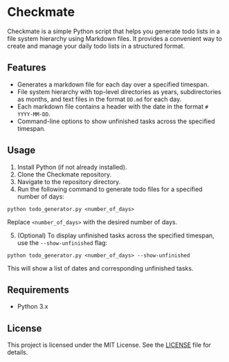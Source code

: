 # Checkmate

Checkmate is a simple Python script that helps you generate todo lists in a file system hierarchy using Markdown files. It provides a convenient way to create and manage your daily todo lists in a structured format.

## Features

- Generates a markdown file for each day over a specified timespan.
- File system hierarchy with top-level directories as years, subdirectories as months, and text files in the format `DD.md` for each day.
- Each markdown file contains a header with the date in the format `# YYYY-MM-DD`.
- Command-line options to show unfinished tasks across the specified timespan.

## Usage

1. Install Python (if not already installed).
2. Clone the Checkmate repository.
3. Navigate to the repository directory.
4. Run the following command to generate todo files for a specified number of days:

```
python todo_generator.py <number_of_days>
```

Replace `<number_of_days>` with the desired number of days.

5. (Optional) To display unfinished tasks across the specified timespan, use the `--show-unfinished` flag:

```
python todo_generator.py <number_of_days> --show-unfinished
```

This will show a list of dates and corresponding unfinished tasks.

## Requirements

- Python 3.x

## License

This project is licensed under the MIT License. See the [LICENSE](LICENSE) file for details.

